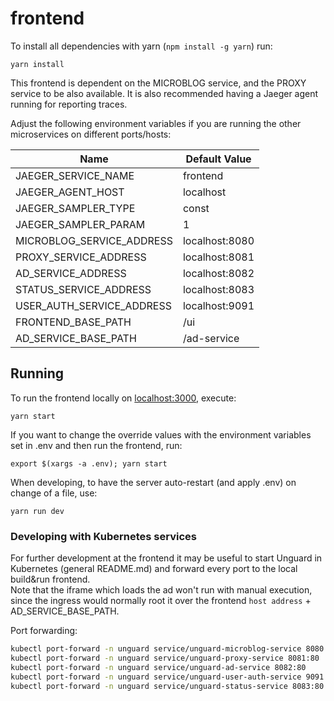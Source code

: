 # frontend

To install all dependencies with yarn (`npm install -g yarn`) run:

```
yarn install
```

This frontend is dependent on the MICROBLOG service, and the PROXY service to be also
available. It is also recommended having a Jaeger agent running for reporting traces.

Adjust the following environment variables if you are running the
other microservices on different ports/hosts:

| Name                      | Default Value  |
|---------------------------|----------------|
| JAEGER_SERVICE_NAME       | frontend       |
| JAEGER_AGENT_HOST         | localhost      |
| JAEGER_SAMPLER_TYPE       | const          |
| JAEGER_SAMPLER_PARAM      | 1              |
| MICROBLOG_SERVICE_ADDRESS | localhost:8080 |
| PROXY_SERVICE_ADDRESS     | localhost:8081 |
| AD_SERVICE_ADDRESS        | localhost:8082 |
| STATUS_SERVICE_ADDRESS    | localhost:8083 |
| USER_AUTH_SERVICE_ADDRESS | localhost:9091 |
| FRONTEND_BASE_PATH        | /ui            |
| AD_SERVICE_BASE_PATH      | /ad-service    |

## Running

To run the frontend locally on [localhost:3000](http://localhost:3000), execute:

```
yarn start
```

If you want to change the override values with the environment variables set in .env 
and then run the frontend, run:

```
export $(xargs -a .env); yarn start
```

When developing, to have the server auto-restart (and apply .env) on change of a file, use:

```
yarn run dev
```

### Developing with Kubernetes services

For further development at the frontend it may be useful to start Unguard in
Kubernetes (general README.md) and forward every port to the local build&run frontend.  
Note that the iframe which loads the ad won't run with manual execution, since the ingress 
would normally root it over the frontend ```host address``` + AD_SERVICE_BASE_PATH.

Port forwarding: 
```sh
kubectl port-forward -n unguard service/unguard-microblog-service 8080:80
kubectl port-forward -n unguard service/unguard-proxy-service 8081:80
kubectl port-forward -n unguard service/unguard-ad-service 8082:80
kubectl port-forward -n unguard service/unguard-user-auth-service 9091:80
kubectl port-forward -n unguard service/unguard-status-service 8083:80
```
